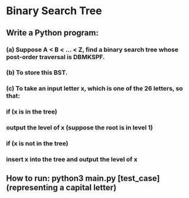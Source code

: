 # Binary Search Tree
## Write a Python program:
### (a) Suppose A < B < ... < Z, find a binary search tree whose post-order traversal is DBMKSPF.
### (b) To store this BST.
### (c) To take an input letter x, which is one of the 26 letters, so that:
###     if (x is in the tree)
###       output the level of x (suppose the root is in level 1)
###     if (x is not in the tree)
###       insert x into the tree and output the level of x
## How to run:  python3 main.py [test_case](representing a capital letter)
